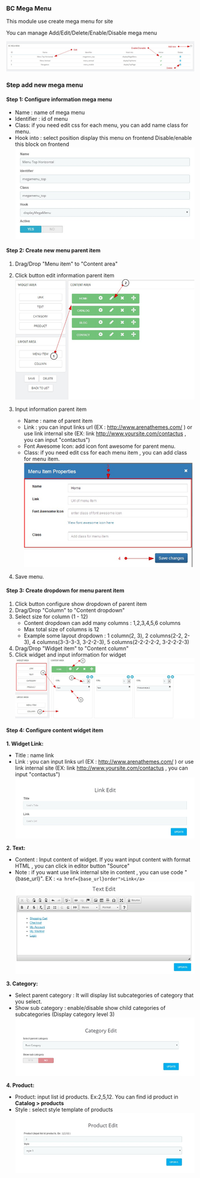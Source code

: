 ### BC Mega Menu
This module use create mega menu for site

You can manage Add/Edit/Delete/Enable/Disable mega menu

![](/assets/bcmenu1.jpg)

### Step add new mega menu
#### Step 1:  Configure information mega menu
* Name : name of mega menu
* Identifier : id of menu
* Class: if you need edit css for each menu, you can add name class for menu.
* Hook into : select position display this menu on frontend
Disable/enable this block on frontend
![](/assets/bcmenu2.jpg)

#### Step 2: Create new menu parent item
1. Drag/Drop "Menu item" to "Content area"
2. Click button edit information parent item
![](/assets/bcmenu3.jpg)

3. Input information parent item
    * Name : name of parent item
    * Link : you can input links url (EX : http://www.arenathemes.com/ ) or use link internal site (EX: link http://www.yoursite.com/contactus , you can input "contactus")
    * Font Awesome Icon: add icon font awesome for parent menu.
    * Class: if you need edit css for each menu item , you can add class for menu item.
![](/assets/bcmenu4.jpg)

4. Save menu.

#### Step 3: Create dropdown for menu parent item
1. Click button configure show dropdown of parent item
2. Drag/Drop "Column" to "Content dropdown"
3. Select size for column (1 - 12)
    * Content dropdown can add many columns : 1,2,3,4,5,6 columns
    * Max total size of columns is 12
    * Example some layout dropdown : 1 column(2, 3), 2 columns(2-2, 2-3), 4 columns(3-3-3-3, 3-2-2-3), 5 columns(2-2-2-2-2, 3-2-2-2-3)
4. Drag/Drop "Widget item" to "Content column"
5. Click widget and input information for widget
![](/assets/bcmenu5.jpg)

#### Step 4: Configure content widget item
**1. Widget Link:**
* Title : name link
* Link : you can input links url (EX : http://www.arenathemes.com/ ) or use link internal site (EX: link http://www.yoursite.com/contactus , you can input "contactus")
![](/assets/bcmenu6.jpg)

**2. Text:**
* Content : Input content of widget. If you want input content with format HTML , you can click in editor button "Source"
* Note : if you want use link internal site in content , you can use code "{base_url}". 
EX : ``<a href={base_url}order">Link</a>``
![](/assets/bcmenu7.jpg)

**3. Category:**
* Select parent category : It will display list subcategories of category that you select.
* Show sub category : enable/disable show child categories of subcategories (Display category level 3)
![](/assets/bcmenu8.jpg)

**4. Product:**
* Product: input list id products. Ex:2,5,12. You can find id product in **Catalog > products**
* Style : select style template of products
![](/assets/bcmenu9.jpg)



